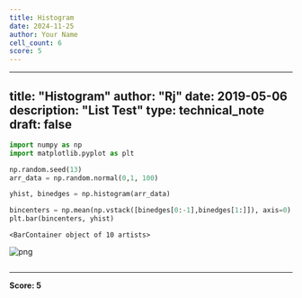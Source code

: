 ```yaml
---
title: Histogram
date: 2024-11-25
author: Your Name
cell_count: 6
score: 5
---
```


---
title: "Histogram"
author: "Rj"
date: 2019-05-06
description: "List Test"
type: technical_note
draft: false
---

```python
import numpy as np
import matplotlib.pyplot as plt
```


```python
np.random.seed(13)
arr_data = np.random.normal(0,1, 100)
```


```python
yhist, binedges = np.histogram(arr_data)
```


```python
bincenters = np.mean(np.vstack([binedges[0:-1],binedges[1:]]), axis=0)
plt.bar(bincenters, yhist)
```




    <BarContainer object of 10 artists>




    
![png](/mlnotes/images/histogram_4_1.png)
    



```python

```


---
**Score: 5**